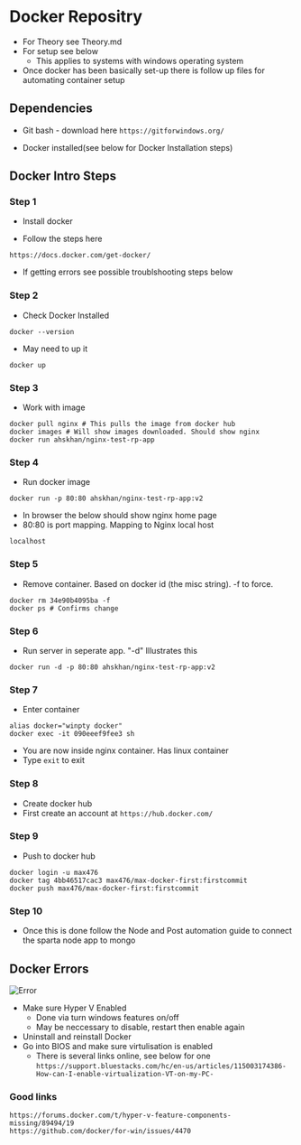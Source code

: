 
# Docker Repositry

- For Theory see Theory.md
- For setup see below
	- This applies to systems with windows operating system
- Once docker has been basically set-up there is follow up files for automating container setup

## Dependencies

- Git bash - download here
```https://gitforwindows.org/```

- Docker installed(see below for Docker Installation steps)

## Docker Intro Steps

### Step 1 
- Install docker

- Follow the steps here

```https://docs.docker.com/get-docker/```

- If getting errors see possible troublshooting steps below

### Step 2
- Check Docker Installed

```
docker --version
```
- May need to up it

```
docker up
```

### Step 3
- Work with image

```
docker pull nginx # This pulls the image from docker hub
docker images # Will show images downloaded. Should show nginx
docker run ahskhan/nginx-test-rp-app
```

### Step 4 

- Run docker image

```docker run -p 80:80 ahskhan/nginx-test-rp-app:v2```

- In browser the below should show nginx home page
- 80:80 is port mapping. Mapping to Nginx local host

```localhost```

### Step 5

- Remove container. Based on docker id (the misc string). -f to force.

```
docker rm 34e90b4095ba -f
docker ps # Confirms change
```

### Step 6

- Run server in seperate app. "-d" Illustrates this

```
docker run -d -p 80:80 ahskhan/nginx-test-rp-app:v2
```

### Step 7

- Enter container

```
alias docker="winpty docker"
docker exec -it 090eeef9fee3 sh
```
- You are now inside nginx container. Has linux container
- Type ```exit``` to exit

### Step 8

- Create docker hub
- First create an account at
```https://hub.docker.com/```

### Step 9

- Push to docker hub

```
docker login -u max476
docker tag 4bb46517cac3 max476/max-docker-first:firstcommit
docker push max476/max-docker-first:firstcommit
```

### Step 10

- Once this is done follow the Node and Post automation guide to connect the sparta node app to mongo

## Docker Errors 

![Error](images/HyperVError.PNG)

- Make sure Hyper V Enabled
	- Done via turn windows features on/off
	- May be neccessary to disable, restart then enable again
- Uninstall and reinstall Docker
- Go into BIOS and make sure virtulisation is enabled
	- There is several links online, see below for one
	```https://support.bluestacks.com/hc/en-us/articles/115003174386-How-can-I-enable-virtualization-VT-on-my-PC-```

### Good links

```
https://forums.docker.com/t/hyper-v-feature-components-missing/89494/19
https://github.com/docker/for-win/issues/4470
```
